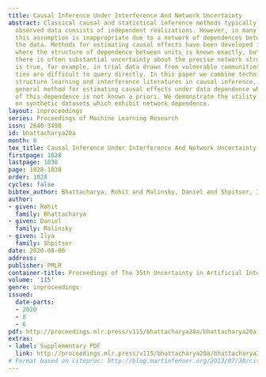 ```yaml
---
title: Causal Inference Under Interference And Network Uncertainty
abstract: Classical causal and statistical inference methods typically assume the
  observed data consists of independent realizations. However, in many applications
  this assumption is inappropriate due to a network of dependences between units in
  the data. Methods for estimating causal effects have been developed in the setting
  where the structure of dependence between units is known exactly, but in practice
  there is often substantial uncertainty about the precise network structure. This
  is true, for example, in trial data drawn from vulnerable communities where social
  ties are difficult to query directly. In this paper we combine techniques from the
  structure learning and interference literatures in causal inference, proposing a
  general method for estimating causal effects under data dependence when the structure
  of this dependence is not known a priori. We demonstrate the utility of our method
  on synthetic datasets which exhibit network dependence.
layout: inproceedings
series: Proceedings of Machine Learning Research
issn: 2640-3498
id: bhattacharya20a
month: 0
tex_title: Causal Inference Under Interference And Network Uncertainty
firstpage: 1028
lastpage: 1038
page: 1028-1038
order: 1028
cycles: false
bibtex_author: Bhattacharya, Rohit and Malinsky, Daniel and Shpitser, Ilya
author:
- given: Rohit
  family: Bhattacharya
- given: Daniel
  family: Malinsky
- given: Ilya
  family: Shpitser
date: 2020-08-06
address: 
publisher: PMLR
container-title: Proceedings of The 35th Uncertainty in Artificial Intelligence Conference
volume: '115'
genre: inproceedings
issued:
  date-parts:
  - 2020
  - 8
  - 6
pdf: http://proceedings.mlr.press/v115/bhattacharya20a/bhattacharya20a.pdf
extras:
- label: Supplementary PDF
  link: http://proceedings.mlr.press/v115/bhattacharya20a/bhattacharya20a-supp.pdf
# Format based on citeproc: http://blog.martinfenner.org/2013/07/30/citeproc-yaml-for-bibliographies/
---
```

